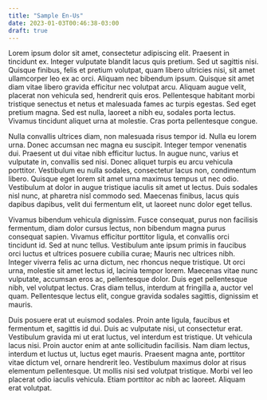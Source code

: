 ```yaml
---
title: "Sample En-Us"
date: 2023-01-03T00:46:38-03:00
draft: true
---
```

 Lorem ipsum dolor sit amet, consectetur adipiscing elit. Praesent in tincidunt ex. Integer vulputate blandit lacus quis pretium. Sed ut sagittis nisi. Quisque finibus, felis et pretium volutpat, quam libero ultricies nisi, sit amet ullamcorper leo ex ac orci. Aliquam nec bibendum ipsum. Quisque sit amet diam vitae libero gravida efficitur nec volutpat arcu. Aliquam augue velit, placerat non vehicula sed, hendrerit quis eros. Pellentesque habitant morbi tristique senectus et netus et malesuada fames ac turpis egestas. Sed eget pretium magna. Sed est nulla, laoreet a nibh eu, sodales porta lectus. Vivamus tincidunt aliquet urna at molestie. Cras porta pellentesque congue.

Nulla convallis ultrices diam, non malesuada risus tempor id. Nulla eu lorem urna. Donec accumsan nec magna eu suscipit. Integer tempor venenatis dui. Praesent ut dui vitae nibh efficitur luctus. In augue nunc, varius et vulputate in, convallis sed nisi. Donec aliquet turpis eu arcu vehicula porttitor. Vestibulum eu nulla sodales, consectetur lacus non, condimentum libero. Quisque eget lorem sit amet urna maximus tempus ut nec odio. Vestibulum at dolor in augue tristique iaculis sit amet ut lectus. Duis sodales nisl nunc, at pharetra nisl commodo sed. Maecenas finibus, lacus quis dapibus dapibus, velit dui fermentum elit, ut laoreet nunc dolor eget tellus.

Vivamus bibendum vehicula dignissim. Fusce consequat, purus non facilisis fermentum, diam dolor cursus lectus, non bibendum magna purus consequat sapien. Vivamus efficitur porttitor ligula, et convallis orci tincidunt id. Sed at nunc tellus. Vestibulum ante ipsum primis in faucibus orci luctus et ultrices posuere cubilia curae; Mauris nec ultrices nibh. Integer viverra felis ac urna dictum, nec rhoncus neque tristique. Ut orci urna, molestie sit amet lectus id, lacinia tempor lorem. Maecenas vitae nunc vulputate, accumsan eros ac, pellentesque dolor. Duis eget pellentesque nibh, vel volutpat lectus. Cras diam tellus, interdum at fringilla a, auctor vel quam. Pellentesque lectus elit, congue gravida sodales sagittis, dignissim et mauris.

Duis posuere erat ut euismod sodales. Proin ante ligula, faucibus et fermentum et, sagittis id dui. Duis ac vulputate nisi, ut consectetur erat. Vestibulum gravida mi ut erat luctus, vel interdum est tristique. Ut vehicula lacus nisi. Proin auctor enim at ante sollicitudin facilisis. Nam diam lectus, interdum et luctus ut, luctus eget mauris. Praesent magna ante, porttitor vitae dictum vel, ornare hendrerit leo. Vestibulum maximus dolor at risus elementum pellentesque. Ut mollis nisi sed volutpat tristique. Morbi vel leo placerat odio iaculis vehicula. Etiam porttitor ac nibh ac laoreet. Aliquam erat volutpat. 
